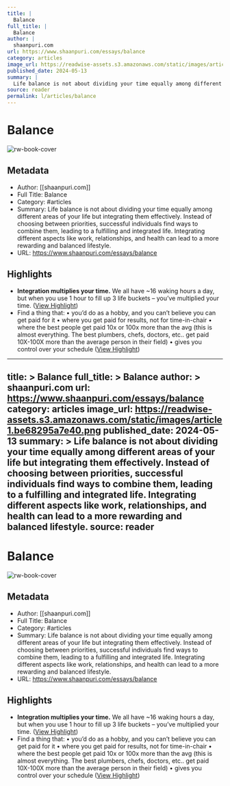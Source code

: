 ```yaml
---
title: |
  Balance
full_title: |
  Balance
author: |
  shaanpuri.com
url: https://www.shaanpuri.com/essays/balance
category: articles
image_url: https://readwise-assets.s3.amazonaws.com/static/images/article1.be68295a7e40.png
published_date: 2024-05-13
summary: |
  Life balance is not about dividing your time equally among different areas of your life but integrating them effectively. Instead of choosing between priorities, successful individuals find ways to combine them, leading to a fulfilling and integrated life. Integrating different aspects like work, relationships, and health can lead to a more rewarding and balanced lifestyle.
source: reader
permalink: l/articles/balance
---
```

# Balance

![rw-book-cover](https://readwise-assets.s3.amazonaws.com/static/images/article1.be68295a7e40.png)

## Metadata
- Author: [[shaanpuri.com]]
- Full Title: Balance
- Category: #articles
- Summary: Life balance is not about dividing your time equally among different areas of your life but integrating them effectively. Instead of choosing between priorities, successful individuals find ways to combine them, leading to a fulfilling and integrated life. Integrating different aspects like work, relationships, and health can lead to a more rewarding and balanced lifestyle.
- URL: https://www.shaanpuri.com/essays/balance

## Highlights
- **Integration multiplies your time.** We all have ~16 waking hours a day, but when you use 1 hour to fill up 3 life buckets – you’ve multiplied your time. ([View Highlight](https://read.readwise.io/read/01j5hwyqbxseyw8x7f64f6a4vw))
- Find a thing that:
  • you’d do as a hobby, and you can’t believe you can get paid for it
  • where you get paid for results, not for time-in-chair
  • where the best people get paid 10x or 100x more than the avg (this is almost everything. The best plumbers, chefs, doctors, etc.. get paid 10X-100X more than the average person in their field)
  • gives you control over your schedule ([View Highlight](https://read.readwise.io/read/01j5hx35sxmrqknxnnq589bqdw))


---
title: >
  Balance
full_title: >
  Balance
author: >
  shaanpuri.com
url: https://www.shaanpuri.com/essays/balance
category: articles
image_url: https://readwise-assets.s3.amazonaws.com/static/images/article1.be68295a7e40.png
published_date: 2024-05-13
summary: >
  Life balance is not about dividing your time equally among different areas of your life but integrating them effectively. Instead of choosing between priorities, successful individuals find ways to combine them, leading to a fulfilling and integrated life. Integrating different aspects like work, relationships, and health can lead to a more rewarding and balanced lifestyle.
source: reader
---
# Balance

![rw-book-cover](https://readwise-assets.s3.amazonaws.com/static/images/article1.be68295a7e40.png)

## Metadata
- Author: [[shaanpuri.com]]
- Full Title: Balance
- Category: #articles
- Summary: Life balance is not about dividing your time equally among different areas of your life but integrating them effectively. Instead of choosing between priorities, successful individuals find ways to combine them, leading to a fulfilling and integrated life. Integrating different aspects like work, relationships, and health can lead to a more rewarding and balanced lifestyle.
- URL: https://www.shaanpuri.com/essays/balance

## Highlights
- **Integration multiplies your time.** We all have ~16 waking hours a day, but when you use 1 hour to fill up 3 life buckets – you’ve multiplied your time. ([View Highlight](https://read.readwise.io/read/01j5hwyqbxseyw8x7f64f6a4vw))
- Find a thing that:
  • you’d do as a hobby, and you can’t believe you can get paid for it
  • where you get paid for results, not for time-in-chair
  • where the best people get paid 10x or 100x more than the avg (this is almost everything. The best plumbers, chefs, doctors, etc.. get paid 10X-100X more than the average person in their field)
  • gives you control over your schedule ([View Highlight](https://read.readwise.io/read/01j5hx35sxmrqknxnnq589bqdw))


